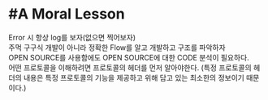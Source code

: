 #A Moral Lesson
===========================  
Error 시 항상 log를 보자(없으면 찍어보자)  
주먹 구구식 개발이 아니라 정확한 Flow를 알고 개발하고 구조를 파악하자  
OPEN SOURCE를 사용함에도 OPEN SOURCE에 대한 CODE 분석이 필요하다.  
어떤 프로토콜을 이해하려면 프로토콜의 헤더를 먼저 알아야한다. (특정 프로토콜의 헤더의 내용은 특정 프로토콜의 기능을 제공하고 위해 담고 있는 최소한의 정보이기 때문이다.)
